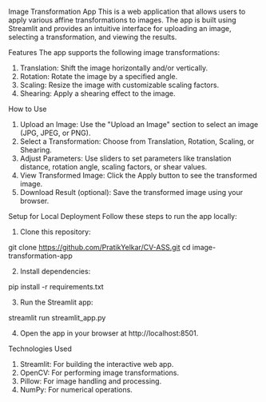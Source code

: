 Image Transformation App
This is a web application that allows users to apply various affine transformations to images. The app is built using Streamlit and provides an intuitive interface for uploading an image, selecting a transformation, and viewing the results.

Features
The app supports the following image transformations:

1. Translation: Shift the image horizontally and/or vertically.
2. Rotation: Rotate the image by a specified angle.
3. Scaling: Resize the image with customizable scaling factors.
4. Shearing: Apply a shearing effect to the image.

How to Use
1. Upload an Image: Use the "Upload an Image" section to select an image (JPG, JPEG, or PNG).
2. Select a Transformation: Choose from Translation, Rotation, Scaling, or Shearing.
3. Adjust Parameters: Use sliders to set parameters like translation distance, rotation angle, scaling factors, or shear values.
4. View Transformed Image: Click the Apply button to see the transformed image.
5. Download Result (optional): Save the transformed image using your browser.

Setup for Local Deployment
Follow these steps to run the app locally:

1. Clone this repository:

git clone https://github.com/PratikYelkar/CV-ASS.git
cd image-transformation-app

2. Install dependencies:

 pip install -r requirements.txt

3. Run the Streamlit app:

 streamlit run streamlit_app.py

4. Open the app in your browser at http://localhost:8501.

Technologies Used
1. Streamlit: For building the interactive web app.
2. OpenCV: For performing image transformations.
3. Pillow: For image handling and processing.
4. NumPy: For numerical operations.




